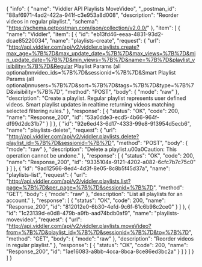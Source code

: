 {
  "info": {
    "name": "Viddler  API Playlists MoveVideo",
    "_postman_id": "88af6971-4ad2-422a-941f-c3e953a8d008",
    "description": "Reorder videos in regular playlist.",
    "schema": "https://schema.getpostman.com/json/collection/v2.0.0/"
  },
  "item": [
    {
      "name": "Viddler",
      "item": [
        {
          "id": "eb13fd46-eeaa-4831-93d2-dcae85220034",
          "name": "playlists-create",
          "request": {
            "url": "http://api.viddler.com/api/v2/viddler.playlists.create?max_age=%7B%7D&max_update_date=%7B%7D&max_views=%7B%7D&min_update_date=%7B%7D&min_views=%7B%7D&name=%7B%7D&playlist_visibility=%7B%7D&Regular Playlist Params (all optional)nnvideo_ids=%7B%7D&sessionid=%7B%7D&Smart Playlist Params (all optional)nnusers=%7B%7D&sort=%7B%7D&tags=%7B%7D&type=%7B%7D&visibility=%7B%7D",
            "method": "POST",
            "body": {
              "mode": "raw"
            },
            "description": "Create a playlist. Regular playlist represents user defined videos. Smart playlist updates in realtime returning videos matching selected filtering rules."
          },
          "response": [
            {
              "status": "OK",
              "code": 200,
              "name": "Response_200",
              "id": "53a0dde3-ecd5-4b66-964f-df99d2dc31b7"
            }
          ]
        },
        {
          "id": "92e6ed43-6d17-4333-99e8-913954d5ecb6",
          "name": "playlists-delete",
          "request": {
            "url": "http://api.viddler.com/api/v2/viddler.playlists.delete?playlist_id=%7B%7D&sessionid=%7B%7D",
            "method": "POST",
            "body": {
              "mode": "raw"
            },
            "description": "Delete a playlist.u00a0Caution: This operation cannot be undone."
          },
          "response": [
            {
              "status": "OK",
              "code": 200,
              "name": "Response_200",
              "id": "9335104a-9121-4202-a082-6cfc7b7c75c0"
            }
          ]
        },
        {
          "id": "9ad12566-8ed4-4d3f-8e05-8c8b5f45d37a",
          "name": "playlists-list",
          "request": {
            "url": "http://api.viddler.com/api/v2/viddler.playlists.list?page=%7B%7D&per_page=%7B%7D&sessionid=%7B%7D",
            "method": "GET",
            "body": {
              "mode": "raw"
            },
            "description": "List all playlists for an account."
          },
          "response": [
            {
              "status": "OK",
              "code": 200,
              "name": "Response_200",
              "id": "812012e0-6b30-4efd-9c6f-61c6b98c2ce0"
            }
          ]
        },
        {
          "id": "1c23139d-e0d8-479b-a9fb-aad74bdb0af9",
          "name": "playlists-movevideo",
          "request": {
            "url": "http://api.viddler.com/api/v2/viddler.playlists.moveVideo?from=%7B%7D&playlist_id=%7B%7D&sessionid=%7B%7D&to=%7B%7D",
            "method": "GET",
            "body": {
              "mode": "raw"
            },
            "description": "Reorder videos in regular playlist."
          },
          "response": [
            {
              "status": "OK",
              "code": 200,
              "name": "Response_200",
              "id": "1ae16083-a8bb-4cca-8bca-8ce86ed3bc2a"
            }
          ]
        }
      ]
    }
  ]
}